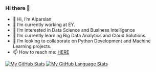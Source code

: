 ### Hi there 👋

- 👋 Hi, I’m Alparslan
- 🔭 I’m currently working at EY.
- 👀 I’m interested in Data Science and Business Intelligence
- 🌱 I’m currently learning Big Data Analytics and Cloud Solutions.
- 👯 I’m looking to collaborate on Python Development and Machine Learning projects.
- 📫 How to reach me: [HERE](https://www.linkedin.com/in/alparslan-erol/)

[![My GitHub Stats](https://github-readme-stats.vercel.app/api/?username=AlparslanErol&count_private=true&theme=tokyonight&showicons=true)]()
[![My GitHub Language Stats](https://github-readme-stats.vercel.app/api/top-langs/?username=AlparslanErol&langs_count=5&theme=tokyonight)]()
